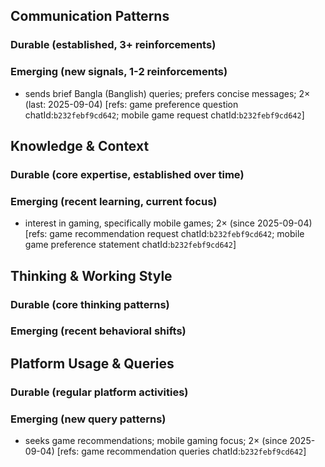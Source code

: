 ## Communication Patterns
### Durable (established, 3+ reinforcements)

### Emerging (new signals, 1-2 reinforcements)
- sends brief Bangla (Banglish) queries; prefers concise messages; 2× (last: 2025-09-04) [refs: game preference question chatId:`b232febf9cd642`; mobile game request chatId:`b232febf9cd642`]

## Knowledge & Context
### Durable (core expertise, established over time)

### Emerging (recent learning, current focus)
- interest in gaming, specifically mobile games; 2× (since 2025-09-04) [refs: game recommendation request chatId:`b232febf9cd642`; mobile game preference statement chatId:`b232febf9cd642`]

## Thinking & Working Style
### Durable (core thinking patterns)

### Emerging (recent behavioral shifts)

## Platform Usage & Queries
### Durable (regular platform activities)

### Emerging (new query patterns)
- seeks game recommendations; mobile gaming focus; 2× (since 2025-09-04) [refs: game recommendation queries chatId:`b232febf9cd642`]